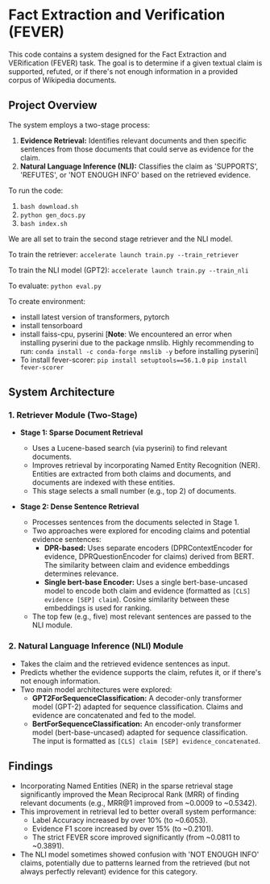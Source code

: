 # Fact Extraction and Verification (FEVER)

This code contains a system designed for the Fact Extraction and VERification (FEVER) task. The goal is to determine if a given textual claim is supported, refuted, or if there's not enough information in a provided corpus of Wikipedia documents.

## Project Overview

The system employs a two-stage process:
1.  **Evidence Retrieval:** Identifies relevant documents and then specific sentences from those documents that could serve as evidence for the claim.
2.  **Natural Language Inference (NLI):** Classifies the claim as 'SUPPORTS', 'REFUTES', or 'NOT ENOUGH INFO' based on the retrieved evidence.

To run the code:
1. `bash download.sh`
2. `python gen_docs.py`
3. `bash index.sh`

We are all set to train the second stage retriever and the NLI model. 

To train the retriever: `accelerate launch train.py --train_retriever`

To train the NLI model (GPT2): `accelerate launch train.py --train_nli`

To evaluate: `python eval.py`

To create environment:

* install latest version of transformers, pytorch 
* install tensorboard
* install faiss-cpu, pyserini 
    [**Note**: We encountered an error when installing pyserini due to the package nmslib. Highly recommending to run: `conda install -c conda-forge nmslib -y` before installing pyserini]
* To install fever-scorer: 
    `pip install setuptools==56.1.0`
    `pip install fever-scorer`

## System Architecture

### 1. Retriever Module (Two-Stage)

* **Stage 1: Sparse Document Retrieval**
    * Uses a Lucene-based search (via pyserini) to find relevant documents.
    * Improves retrieval by incorporating Named Entity Recognition (NER). Entities are extracted from both claims and documents, and documents are indexed with these entities.
    * This stage selects a small number (e.g., top 2) of documents.

* **Stage 2: Dense Sentence Retrieval**
    * Processes sentences from the documents selected in Stage 1.
    * Two approaches were explored for encoding claims and potential evidence sentences:
        * **DPR-based:** Uses separate encoders (DPRContextEncoder for evidence, DPRQuestionEncoder for claims) derived from BERT. The similarity between claim and evidence embeddings determines relevance.
        * **Single bert-base Encoder:** Uses a single bert-base-uncased model to encode both claim and evidence (formatted as `[CLS] evidence [SEP] claim`). Cosine similarity between these embeddings is used for ranking.
    * The top few (e.g., five) most relevant sentences are passed to the NLI module.

### 2. Natural Language Inference (NLI) Module

* Takes the claim and the retrieved evidence sentences as input.
* Predicts whether the evidence supports the claim, refutes it, or if there's not enough information.
* Two main model architectures were explored:
    * **GPT2ForSequenceClassification:** A decoder-only transformer model (GPT-2) adapted for sequence classification. Claims and evidence are concatenated and fed to the model.
    * **BertForSequenceClassification:** An encoder-only transformer model (bert-base-uncased) adapted for sequence classification. The input is formatted as `[CLS] claim [SEP] evidence_concatenated`.

## Findings

* Incorporating Named Entities (NER) in the sparse retrieval stage significantly improved the Mean Reciprocal Rank (MRR) of finding relevant documents (e.g., MRR@1 improved from ~0.0009 to ~0.5342).
* This improvement in retrieval led to better overall system performance:
    * Label Accuracy increased by over 10% (to ~0.6053).
    * Evidence F1 score increased by over 15% (to ~0.2101).
    * The strict FEVER score improved significantly (from ~0.0811 to ~0.3891).
* The NLI model sometimes showed confusion with 'NOT ENOUGH INFO' claims, potentially due to patterns learned from the retrieved (but not always perfectly relevant) evidence for this category.
